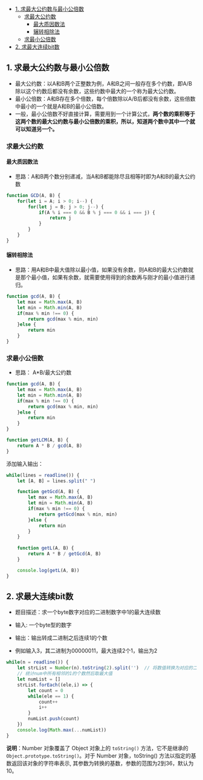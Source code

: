 - [1. 求最大公约数与最小公倍数](#1-求最大公约数与最小公倍数)
  - [求最大公约数](#求最大公约数)
    - [最大质因数法](#最大质因数法)
    - [辗转相除法](#辗转相除法)
  - [求最小公倍数](#求最小公倍数)
- [2. 求最大连续bit数](#2-求最大连续bit数)

## 1. 求最大公约数与最小公倍数

- 最大公约数：以A和B两个正整数为例，A和B之间一般存在多个约数，即A/B除以这个约数后都没有余数，这些约数中最大的一个称为最大公约数。
- 最小公倍数：A和B存在多个倍数，每个倍数除以A/B后都没有余数，这些倍数中最小的一个就是A和B的最小公倍数。
- 一般，最小公倍数不好直接计算，需要用到一个计算公式，**两个数的乘积等于这两个数的最大公约数与最小公倍数的乘积，所以，知道两个数中其中一个就可以知道另一个。**
  
### 求最大公约数

#### 最大质因数法
- 思路：A和B两个数分别递减，当A和B都能除尽且相等时即为A和B的最大公约数
```javascript
function GCD(A, B) {
    for(let i = A; i > 0; i--) {
        for(let j = B; j > 0; j--) {
            if(A % i === 0 && B % j === 0 && i === j) {
                return j
            }
        }
    }
}
```

#### 辗转相除法
- 思路：用A和B中最大值除以最小值，如果没有余数，则A和B的最大公约数就是那个最小值，如果有余数，就需要使用得到的余数再与刚才的最小值进行递归。

```javascript
function gcd(A, B) {
    let max = Math.max(A, B)
    let min = Math.min(A, B)
    if(max % min !== 0) {
        return gcd(max % min, min)
    }else {
        return min
    }
}
```

### 求最小公倍数

- 思路： A*B/最大公约数
```javascript
function gcd(A, B) {
    let max = Math.max(A, B)
    let min = Math.min(A, B)
    if(max % min !== 0) {
        return gcd(max % min, min)
    }else {
        return min
    }
}

function getLCM(A, B) {
    return A * B / gcd(A, B)
}
```

添加输入输出：
```javascript
while(lines = readline()) {
    let [A, B] = lines.split(" ")

    function getGcd(A, B) {
        let max = Math.max(A, B)
        let min = Math.min(A, B)
        if(max % min !== 0) {
            return getGcd(max % min, min)
        }else {
            return min
        }
    }
    
    function getL(A, B) {
        return A * B / getGcd(A, B)
    }

    console.log(getL(A, B))
}
```

## 2. 求最大连续bit数

- 题目描述：求一个byte数字对应的二进制数字中1的最大连续数

- 输入: 一个byte型的数字
- 输出：输出转成二进制之后连续1的个数
- 例如输入3，其二进制为00000011，最大连续2个1，输出为2

```javascript
while(n = readline()) {
    let strList = Number(n).toString(2).split('')  // 将数值转换为对应的二进制字符串
    // 统计num中所有相邻的1的个数然后取最大值
    let numList = []
    strList.forEach((ele,i) => {
        let count = 0
        while(ele == 1) {
            count++
            i++
        }
        numList.push(count)
    })
    console.log(Math.max(...numList))
}
```
**说明**：Number 对象覆盖了 Object 对象上的 `toString()` 方法，它不是继承的 `Object.prototype.toString()`。对于 Number 对象，toString() 方法以指定的基数返回该对象的字符串表示, 其参数为转换的基数，参数的范围为2到36，默认为10。
